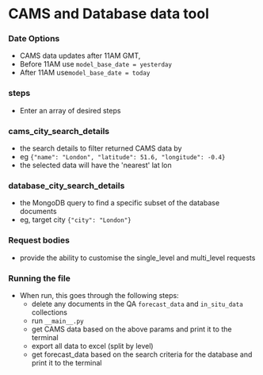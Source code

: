 # CAMS and Database data tool

### Date Options
* CAMS data updates after 11AM GMT, 
* Before 11AM use `model_base_date = yesterday`
* After 11AM use`model_base_date = today`

### steps
* Enter an array of desired steps

### cams_city_search_details
* the search details to filter returned CAMS data by
* eg `{"name": "London", "latitude": 51.6, "longitude": -0.4}`
* the selected data will have the 'nearest' lat lon

### database_city_search_details
* the MongoDB query to find a specific subset of the database documents 
* eg, target city `{"city": "London"}` 

### Request bodies
* provide the ability to customise the single_level and multi_level requests

### Running the file
* When run, this goes through the following steps:
  * delete any documents in the QA `forecast_data` and `in_situ_data` collections
  * run `__main__.py`
  * get CAMS data based on the above params and print it to the terminal
  * export all data to excel (split by level)
  * get forecast_data based on the search criteria for the database and print it to the terminal
